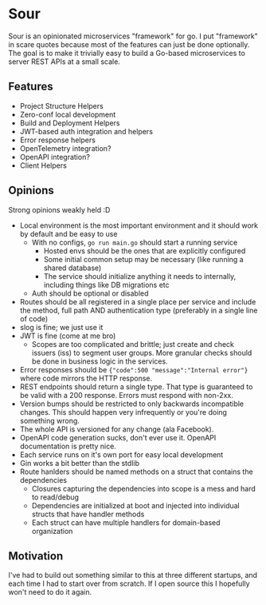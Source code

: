 # Sour

Sour is an opinionated microservices "framework" for go. I put "framework" in scare quotes because most of the
features can just be done optionally. The goal is to make it trivially easy to build a Go-based microservices
to server REST APIs at a small scale.

## Features
* Project Structure Helpers
* Zero-conf local development
* Build and Deployment Helpers
* JWT-based auth integration and helpers
* Error response helpers
* OpenTelemetry integration?
* OpenAPI integration?
* Client Helpers

## Opinions
Strong opinions weakly held :D

* Local environment is the most important environment and it should work by default and be easy to use
    * With no configs, `go run main.go` should start a running service
        * Hosted envs should be the ones that are explicitly configured
        * Some initial common setup may be necessary (like running a shared database)
        * The service should initialize anything it needs to internally, including things like DB migrations etc
    * Auth should be optional or disabled
* Routes should be all registered in a single place per service and include the method, full path AND authentication type (preferably in a single line of code)
* slog is fine; we just use it
* JWT is fine (come at me bro)
    * Scopes are too complicated and brittle; just create and check issuers (iss) to segment user groups. More granular checks should be done in business logic in the services. 
* Error responses should be `{"code":500 "message":"Internal error"}` where code mirrors the HTTP response.
* REST endpoints should return a single type. That type is guaranteed to be valid with a 200 response. Errors must respond with non-2xx.
* Version bumps should be restricted to only backwards incompatible changes. This should happen very infrequently or you're doing something wrong.
* The whole API is versioned for any change (ala Facebook).
* OpenAPI code generation sucks, don't ever use it. OpenAPI documentation is pretty nice.
* Each service runs on it's own port for easy local development
* Gin works a bit better than the stdlib
* Route hanlders should be named methods on a struct that contains the dependencies
    * Closures capturing the dependencies into scope is a mess and hard to read/debug
    * Dependencies are initialized at boot and injected into individual structs that have handler methods
    * Each struct can have multiple handlers for domain-based organization



## Motivation
I've had to build out something similar to this at three different startups, and each time I had to start over
from scratch. If I open source this I hopefully won't need to do it again.
